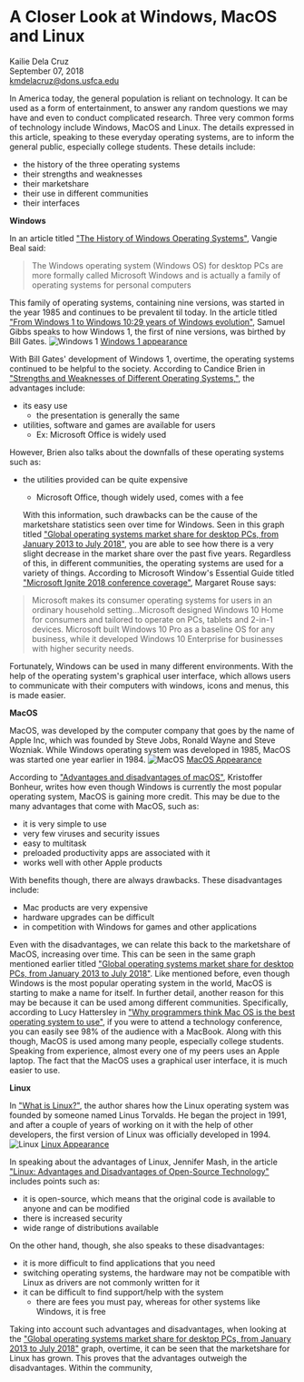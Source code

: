 # A Closer Look at Windows, MacOS and Linux

Kailie Dela Cruz   
September 07, 2018     
kmdelacruz@dons.usfca.edu

In America today, the general population is reliant on technology. It can be used as a form of entertainment, to answer any random questions we may have and even to conduct complicated research. Three very common forms of technology include Windows, MacOS and Linux. The details expressed in this article, speaking to these everyday operating systems, are to inform the general public, especially college students. These details include:

* the history of the three operating systems
* their strengths and weaknesses
* their marketshare
* their use in different communities
* their interfaces

**Windows**

In an article titled ["The History of Windows Operating Systems"](https://www.webopedia.com/DidYouKnow/Hardware_Software/history_of_microsoft_windows_operating_system.html), Vangie Beal said:

> The Windows operating system (Windows OS) for desktop PCs are more formally called Microsoft Windows and is actually a family of operating systems for personal computers

This family of operating systems, containing nine versions, was started in the year 1985 and continues to be prevalent til today. In the article titled ["From Windows 1 to Windows 10:29 years of Windows evolution"](https://www.theguardian.com/technology/2014/oct/02/from-windows-1-to-windows-10-29-years-of-windows-evolution), Samuel Gibbs speaks to how Windows 1, the first of nine versions, was birthed by Bill Gates.
![Windows 1](http://home.bt.com/images/windows-1-desktop-141516906488103901-141119144607.jpg) [Windows 1 appearance](http://home.bt.com/images/windows-1-desktop-141516906488103901-141119144607.jpg)    

With Bill Gates' development of Windows 1, overtime, the operating systems continued to be helpful to the society. According to Candice Brien in ["Strengths and Weaknesses of Different Operating Systems,"](https://candicebrien.wordpress.com/2015/05/24/strengths-and-weaknesses-of-different-operating-systems/), the advantages include:

* its easy use
  * the presentation is generally the same
* utilities, software and games are available for users
  * Ex: Microsoft Office is widely used

 However, Brien also talks about the downfalls of these operating systems such as:

* the utilities provided can be quite expensive
  * Microsoft Office, though widely used, comes with a fee

  With this information, such drawbacks can be the cause of the marketshare statistics seen over time for Windows. Seen in this graph titled ["Global operating systems market share for desktop PCs, from January 2013 to July 2018"](https://www.statista.com/statistics/218089/global-market-share-of-windows-7/), you are able to see how there is a very slight decrease in the market share over the past five years. Regardless of this, in different communities, the operating systems are used for a variety of things. According to Microsoft Window's Essential Guide titled ["Microsoft Ignite 2018 conference coverage"](https://searchwindowsserver.techtarget.com/definition/Windows), Margaret Rouse says:
>Microsoft makes its consumer operating systems for users in an ordinary household setting...Microsoft designed Windows 10 Home for consumers and tailored to operate on PCs, tablets and 2-in-1 devices. Microsoft built Windows 10 Pro as a baseline OS for any business, while it developed Windows 10 Enterprise for businesses with higher security needs.

Fortunately, Windows can be used in many different environments. With the help of the operating system's graphical user interface, which allows users to communicate with their computers with windows, icons and menus, this is made easier.

**MacOS**

MacOS, was developed by the computer company that goes by the name of Apple Inc, which was founded by Steve Jobs, Ronald Wayne and Steve Wozniak. While Windows operating system was developed in 1985, MacOS was started one year earlier in 1984.
![MacOS](https://mtaram.files.wordpress.com/2009/11/main.gif)
[MacOS Appearance](https://mtaram.files.wordpress.com/2009/11/main.gif)

According to ["Advantages and disadvantages of macOS"](http://www.versiondaily.com/advantages-disadvantages-mac-os-x/), Kristoffer Bonheur, writes how even though Windows is currently the most popular operating system, MacOS is gaining more credit. This may be due to the many advantages that come with MacOS, such as:

* it is very simple to use
* very few viruses and security issues
* easy to multitask
* preloaded productivity apps are associated with it
* works well with other Apple products

With benefits though, there are always drawbacks. These disadvantages include:

* Mac products are very expensive
* hardware upgrades can be difficult
* in competition with Windows for games and other applications

Even with the disadvantages, we can relate this back to the marketshare of MacOS, increasing over time. This can be seen in the same graph mentioned earlier titled ["Global operating systems market share for desktop PCs, from January 2013 to July 2018"](https://www.statista.com/statistics/218089/global-market-share-of-windows-7/). Like mentioned before, even though Windows is the most popular operating system in the world, MacOS is starting to make a name for itself. In further detail, another reason for this may be because it can be used among different communities. Specifically, according to Lucy Hattersley in ["Why programmers think Mac OS is the best operating system to use"](https://www.macworld.co.uk/feature/apple/why-programmers-think-mac-os-x-is-best-os-use-3638706/), if you were to attend a technology conference, you can easily see 98% of the audience with a MacBook. Along with this though, MacOS is used among many people, especially college students. Speaking from experience, almost every one of my peers uses an Apple laptop. The fact that the MacOS uses a graphical user interface, it is much easier to use.

**Linux**

In ["What is Linux?"](https://www.linuxtrainingacademy.com/what-is-linux/), the author shares how the Linux operating system was founded by someone named Linus Torvalds. He began the project in 1991, and after a couple of years of working on it with the help of other developers, the first version of Linux was officially developed in 1994.
![Linux](https://images.directoryofshareware.com/full/ibadm_for_linux_business_database_management-24113.gif)
[Linux Appearance](https://images.directoryofshareware.com/full/ibadm_for_linux_business_database_management-24113.gif)

In speaking about the advantages of Linux, Jennifer Mash, in the article ["Linux: Advantages and Disadvantages of Open-Source Technology"](https://blog.storagecraft.com/linux-advantages-disadvantages-open-source-technology/) includes points such as:

* it is open-source, which means that the original code is available to anyone and can be modified
* there is increased security
* wide range of distributions available

On the other hand, though, she also speaks to these disadvantages:

* it is more difficult to find applications that you need
* switching operating systems, the hardware may not be compatible with Linux as drivers are not commonly written for it
* it can be difficult to find support/help with the system
  * there are fees you must pay, whereas for other systems like Windows, it is free

Taking into account such advantages and disadvantages, when looking at the ["Global operating systems market share for desktop PCs, from January 2013 to July 2018"](https://www.statista.com/statistics/218089/global-market-share-of-windows-7/) graph, overtime, it can be seen that the marketshare for Linux has grown. This proves that the advantages outweigh the disadvantages. Within the community,
